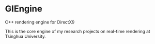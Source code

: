 GIEngine
========

C++ rendering engine for DirectX9

This is the core engine of my research projects on real-time rendering at Tsinghua University.
